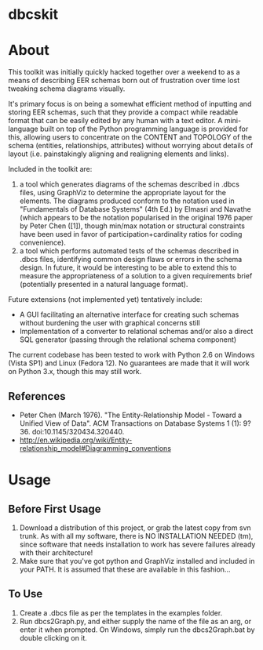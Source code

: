 # dbcskit
About
=====

This toolkit was initially quickly hacked together over a weekend to as a means of describing EER schemas born out of frustration over time lost tweaking schema diagrams visually.

It's primary focus is on being a somewhat efficient method of inputting and storing EER schemas, such that they provide a compact while readable format that can be easily edited by any human with a text editor. A mini-language built on top of the Python programming language is provided for this, allowing users to concentrate on the CONTENT and TOPOLOGY of the schema (entities, relationships, attributes) without worrying about details of layout (i.e. painstakingly aligning and realigning elements and links).

Included in the toolkit are:

 1. a tool which generates diagrams of the schemas described in .dbcs files, using GraphViz to determine the appropriate layout for the elements. The diagrams produced conform to the notation used in "Fundamentals of Database Systems" (4th Ed.) by Elmasri and Navathe (which appears to be the notation popularised in the original 1976 paper by Peter Chen ([1]), though min/max notation or structural constraints have been used in favor of participation+cardinality ratios for coding convenience).
 2. a tool which performs automated tests of the schemas described in .dbcs files, identifying common design flaws or errors in the schema design. In future, it would be interesting to be able to extend this to measure the appropriateness of a solution to a given requirements brief (potentially presented in a natural language format). 

Future extensions (not implemented yet) tentatively include:

 * A GUI facilitating an alternative interface for creating such schemas without burdening the user with graphical concerns still
 * Implementation of a converter to relational schemas and/or also a direct SQL generator (passing through the relational schema component) 

The current codebase has been tested to work with Python 2.6 on Windows (Vista SP1) and Linux (Fedora 12). No guarantees are made that it will work on Python 3.x, though this may still work.

References
---------
 * Peter Chen (March 1976). "The Entity-Relationship Model - Toward a Unified View of Data". ACM Transactions on Database Systems 1 (1): 9?36. doi:10.1145/320434.320440.
 * http://en.wikipedia.org/wiki/Entity-relationship_model#Diagramming_conventions 

Usage
=====

Before First Usage
------------------
 1. Download a distribution of this project, or grab the latest copy from svn trunk. As with all my software, there is NO INSTALLATION NEEDED (tm), since software that needs installation to work has severe failures already with their architecture!
 2. Make sure that you've got python and GraphViz installed and included in your PATH. It is assumed that these are available in this fashion... 

To Use
------
 1. Create a .dbcs file as per the templates in the examples folder.
 2. Run dbcs2Graph.py, and either supply the name of the file as an arg, or enter it when prompted. On Windows, simply run the dbcs2Graph.bat by double clicking on it. 
